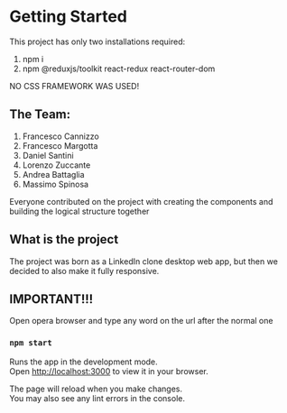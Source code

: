 # Getting Started

This project has only two installations required:
1. npm i
2. npm @reduxjs/toolkit react-redux react-router-dom

NO CSS FRAMEWORK WAS USED!

## The Team:

1. Francesco Cannizzo
2. Francesco Margotta
3. Daniel Santini
4. Lorenzo Zuccante
5. Andrea Battaglia
6. Massimo Spinosa

Everyone contributed on the project with creating the components and building the logical structure together

## What is the project

The project was born as a LinkedIn clone desktop web app, but then we decided to also make it fully responsive.

## IMPORTANT!!!

Open opera browser and type any word on the url after the normal one

### `npm start`

Runs the app in the development mode.\
Open [http://localhost:3000](http://localhost:3000) to view it in your browser.

The page will reload when you make changes.\
You may also see any lint errors in the console.